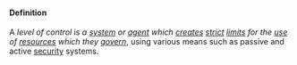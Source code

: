 #### Definition

A *level of control* is *a [system](https://github.com/gcassel/Modular-Organizing-Terminology/blob/master/terms/system.md) or [agent](https://github.com/gcassel/Modular-Organizing-Terminology/blob/master/terms/agent.md) which [creates](https://github.com/gcassel/Modular-Organizing-Terminology/blob/master/terms/create.md) [strict](https://github.com/gcassel/Modular-Organizing-Terminology/blob/master/terms/strict.md) [limits](https://github.com/gcassel/Modular-Organizing-Terminology/blob/master/terms/limit.md) for the [use](https://github.com/gcassel/Modular-Organizing-Terminology/blob/master/terms/use.md) of [resources](https://github.com/gcassel/Modular-Organizing-Terminology/blob/master/terms/resource.md) which they [govern](https://github.com/gcassel/Modular-Organizing-Terminology/blob/master/terms/govern.md)*, using various means such as passive and active [security](https://github.com/gcassel/Modular-Organizing-Terminology/blob/master/terms/secure.md) systems.
